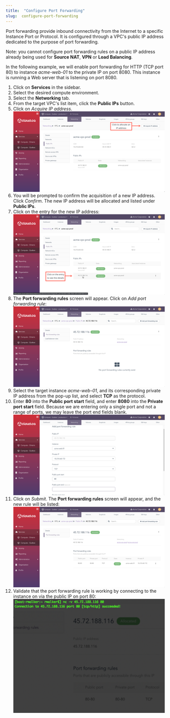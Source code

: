 ```yaml
---
title:  "Configure Port Forwarding"
slug:  configure-port-forwarding
---
```


Port forwarding provide inbound connectivity from the Internet to a specific Instance Port or Protocol. It is configured through a VPC's public IP address dedicated to the purpose of port forwarding.

Note: you cannot configure port forwarding rules on a public IP address already being used for **Source NAT**, **VPN** or **Load Balancing**.

In the following example, we will enable port forwarding for HTTP (TCP port 80) to instance *acme-web-01* to the private IP on port 8080.  This instance is running a Web server that is listening on port 8080.

1. Click on **Services** in the sidebar.
1. Select the desired compute environment.
1. Select the **Networking** tab.
1. From the target VPC's list item, click the **Public IPs** button.
1. Click on *Acquire IP address*.
![Acquire IP address](/assets/cca-config-port-fwd-1-en.png)
1. You will be prompted to confirm the acquisition of a new IP address.  Click *Confirm*.  The new IP address will be allocated and listed under **Public IPs**.
1. Click on the entry for the new IP address:
![Address acquired](/assets/cca-config-port-fwd-2-en.png)
1. The **Port forwarding rules** screen will appear.  Click on *Add port forwarding rule*:
![Port forwarding rules](/assets/cca-config-port-fwd-3-en.png)
1. Select the target instance *acme-web-01*, and its corresponding private IP address from the pop-up list, and select **TCP** as the protocol.
1. Enter **80** into the **Public port start** field, and enter **8080** into the **Private port start** field.  Because we are entering only a single port and not a range of ports, we may leave the port end fields blank.
![Add port forwarding rule](/assets/cca-config-port-fwd-4-en.png)
1. Click on *Submit*. The **Port forwarding rules** screen will appear, and the new rule will be listed:
![Port forwarding rule added](/assets/cca-config-port-fwd-5-en.png)
1. Validate that the port forwarding rule is working by connecting to the instance on via the public IP on port 80:
![Validate with HTTP](/assets/cca-config-port-fwd-6.png)
